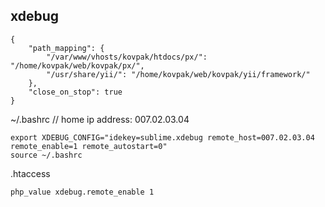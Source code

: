 xdebug
-

	{
	    "path_mapping": {
	        "/var/www/vhosts/kovpak/htdocs/px/": "/home/kovpak/web/kovpak/px/",
	        "/usr/share/yii/": "/home/kovpak/web/kovpak/yii/framework/"
	    },
	    "close_on_stop": true
	}	

~/.bashrc
// home ip address: 007.02.03.04

	export XDEBUG_CONFIG="idekey=sublime.xdebug remote_host=007.02.03.04 remote_enable=1 remote_autostart=0"
    source ~/.bashrc


.htaccess

	php_value xdebug.remote_enable 1
